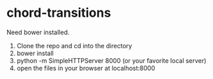 chord-transitions
=================

Need bower installed.

1. Clone the repo and cd into the directory
3. bower install
4. python -m SimpleHTTPServer 8000 (or your favorite local server)
5. open the files in your browser at localhost:8000
